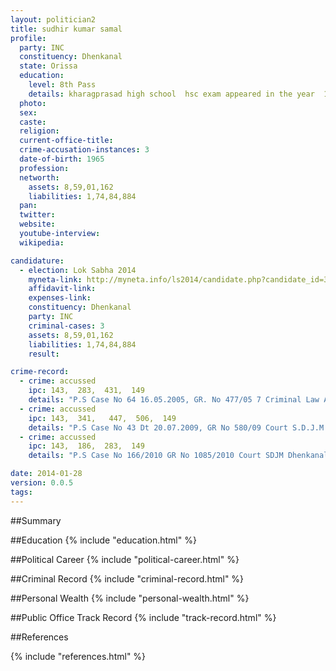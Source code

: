 ```yaml
---
layout: politician2
title: sudhir kumar samal
profile: 
  party: INC
  constituency: Dhenkanal
  state: Orissa
  education: 
    level: 8th Pass
    details: kharagprasad high school  hsc exam appeared in the year  1979 but failed
  photo: 
  sex: 
  caste: 
  religion: 
  current-office-title: 
  crime-accusation-instances: 3
  date-of-birth: 1965
  profession: 
  networth: 
    assets: 8,59,01,162
    liabilities: 1,74,84,884
  pan: 
  twitter: 
  website: 
  youtube-interview: 
  wikipedia: 

candidature: 
  - election: Lok Sabha 2014
    myneta-link: http://myneta.info/ls2014/candidate.php?candidate_id=3266
    affidavit-link: 
    expenses-link: 
    constituency: Dhenkanal 
    party: INC
    criminal-cases: 3
    assets: 8,59,01,162
    liabilities: 1,74,84,884
    result:  

crime-record: 
  - crime: accussed
    ipc: 143,  283,  431,  149
    details: "P.S Case No 64 16.05.2005, GR. No 477/05 7 Criminal Law Amendment Act S.D.J.M. Dhenkanal, Cog. Taken On 27.03.2009" 
  - crime: accussed
    ipc: 143,  341,   447,  506,  149
    details: "P.S Case No 43 Dt 20.07.2009, GR No 580/09 Court S.D.J.M. Dhenkanal, Cog. Dt 24.10.2011" 
  - crime: accussed
    ipc: 143,  186,  283,  149
    details: "P.S Case No 166/2010 GR No 1085/2010 Court SDJM Dhenkanal Cog. Dt. 01.07.2012" 

date: 2014-01-28
version: 0.0.5
tags: 
---
```

##Summary


##Education
{% include "education.html" %}


##Political Career
{% include "political-career.html" %}


##Criminal Record
{% include "criminal-record.html" %}


##Personal Wealth
{% include "personal-wealth.html" %}


##Public Office Track Record
{% include "track-record.html" %}


##References


{% include "references.html" %}